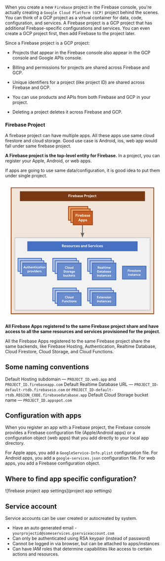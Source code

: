 When you create a new `Firebase` project in the Firebase console, you're actually creating a `Google Cloud Platform (GCP)` project behind the scenes. You can think of a GCP project as a virtual container for data, code, configuration, and services. A Firebase project is a GCP project that has additional Firebase-specific configurations and services. You can even create a GCP project first, then add Firebase to the project later.

Since a Firebase project is a GCP project:

* Projects that appear in the Firebase console also appear in the GCP console and Google APIs console.

* Billing and permissions for projects are shared across Firebase and GCP.

* Unique identifiers for a project (like project ID) are shared across Firebase and GCP.

* You can use products and APIs from both Firebase and GCP in your project.

* Deleting a project deletes it across Firebase and GCP.


### Firebase Project

A firebase project can have multiple apps.
All these apps use same cloud firestore and cloud storage.
Good use case is Android, ios, web app would fall under same firebase project.

**A Firebase project is the top-level entity for Firebase.** In a project, you can register your Apple, Android, or web apps.

If apps are going to use same data/configuration, it is good idea to put them under single project.

![firebase projects](images/firebaseprojects.png)

**All Firebase Apps registered to the same Firebase project share and have access to all the same resources and services provisioned for the project**.

All the Firebase Apps registered to the same Firebase project share the same backends, like Firebase Hosting, Authentication, Realtime Database, Cloud Firestore, Cloud Storage, and Cloud Functions.

## Some naming conventions

Default Hosting subdomain — `PROJECT_ID.web.app` and `PROJECT_ID.firebaseapp.com`
Default Realtime Database URL — `PROJECT_ID-default-rtdb.firebaseio.com` or `PROJECT_ID-default-rtdb.REGION_CODE.firebasedatabase.app`
Default Cloud Storage bucket name — `PROJECT_ID.appspot.com`

## Configuration with apps

When you register an app with a Firebase project, the Firebase console provides a Firebase configuration file (Apple/Android apps) or a configuration object (web apps) that you add directly to your local app directory.

For Apple apps, you add a `GoogleService-Info.plist` configuration file.
For Android apps, you add a `google-services.json` configuration file.
For web apps, you add a Firebase configuration object.

## Where to find app specific configuration?

![firebase project app settings](project app settings)

## Service account

Service accounts can be user created or autocreated by system.

* Have an auto generated email - `yourprojectid@someservices.gserviceaccount.com`
* Can only be authenticated using RSA keypair (instead of password)
* Cannot be logged in via browser, but can be attached to apps/instances
* Can have IAM roles that determine capabilities like access to certain actions and resources.



